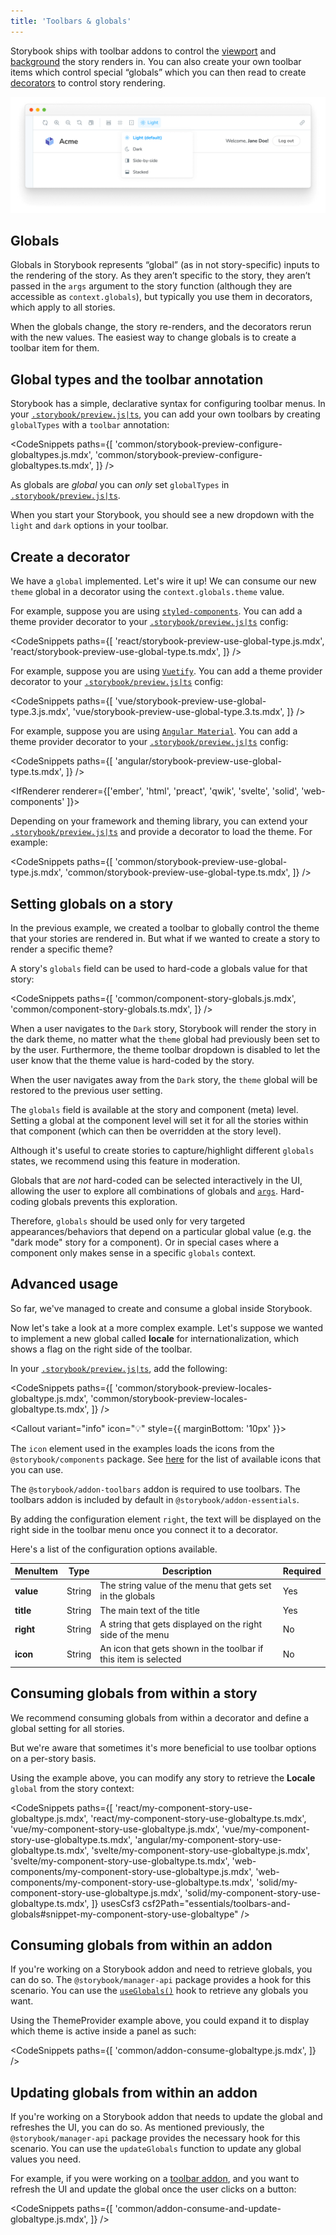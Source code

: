 ```yaml
---
title: 'Toolbars & globals'
---
```


<YouTubeCallout id="DuJ_gmSncLM" title="Create custom toolbar items using global types" />

Storybook ships with toolbar addons to control the [viewport](./viewport.md) and [background](./backgrounds.md) the story renders in. You can also create your own toolbar items which control special “globals” which you can then read to create [decorators](../writing-stories/decorators.md) to control story rendering.

![Toolbars and globals](./toolbars-and-globals.png)

## Globals

Globals in Storybook represents “global” (as in not story-specific) inputs to the rendering of the story. As they aren’t specific to the story, they aren’t passed in the `args` argument to the story function (although they are accessible as `context.globals`), but typically you use them in decorators, which apply to all stories.

When the globals change, the story re-renders, and the decorators rerun with the new values. The easiest way to change globals is to create a toolbar item for them.

## Global types and the toolbar annotation

Storybook has a simple, declarative syntax for configuring toolbar menus. In your [`.storybook/preview.js|ts`](../configure/index.md#configure-story-rendering), you can add your own toolbars by creating `globalTypes` with a `toolbar` annotation:

<!-- prettier-ignore-start -->

<CodeSnippets
  paths={[
    'common/storybook-preview-configure-globaltypes.js.mdx',
    'common/storybook-preview-configure-globaltypes.ts.mdx',
  ]}
/>

<!-- prettier-ignore-end -->

<Callout variant="info" icon="💡">

As globals are _global_ you can _only_ set `globalTypes` in [`.storybook/preview.js|ts`](../configure/index.md#configure-story-rendering).

</Callout>

When you start your Storybook, you should see a new dropdown with the `light` and `dark` options in your toolbar.

## Create a decorator

We have a `global` implemented. Let's wire it up! We can consume our new `theme` global in a decorator using the `context.globals.theme` value.

<IfRenderer renderer='react'>

For example, suppose you are using [`styled-components`](https://styled-components.com/). You can add a theme provider decorator to your [`.storybook/preview.js|ts`](../configure/index.md#configure-story-rendering) config:

<!-- prettier-ignore-start -->

<CodeSnippets
  paths={[
    'react/storybook-preview-use-global-type.js.mdx',
    'react/storybook-preview-use-global-type.ts.mdx',
  ]}
/>

<!-- prettier-ignore-end -->

</IfRenderer>

<IfRenderer renderer='vue'>

For example, suppose you are using [`Vuetify`](https://vuetifyjs.com/en/). You can add a theme provider decorator to your [`.storybook/preview.js|ts`](../configure/index.md#configure-story-rendering) config:

<!-- prettier-ignore-start -->

<CodeSnippets
  paths={[
    'vue/storybook-preview-use-global-type.3.js.mdx',
    'vue/storybook-preview-use-global-type.3.ts.mdx',
  ]}
/>

<!-- prettier-ignore-end -->

</IfRenderer>

<IfRenderer renderer='angular'>

For example, suppose you are using [`Angular Material`](https://material.angular.io/). You can add a theme provider decorator to your [`.storybook/preview.js|ts`](../configure/index.md#configure-story-rendering) config:

<!-- prettier-ignore-start -->

<CodeSnippets
  paths={[
    'angular/storybook-preview-use-global-type.ts.mdx',
  ]}
/>

<!-- prettier-ignore-end -->

</IfRenderer>

<IfRenderer renderer={['ember', 'html', 'preact', 'qwik', 'svelte', 'solid', 'web-components' ]}>

Depending on your framework and theming library, you can extend your [`.storybook/preview.js|ts`](../configure/index.md#configure-story-rendering) and provide a decorator to load the theme. For example:

<!-- prettier-ignore-start -->

<CodeSnippets
  paths={[
    'common/storybook-preview-use-global-type.js.mdx',
    'common/storybook-preview-use-global-type.ts.mdx',
  ]}
/>

<!-- prettier-ignore-end -->

</IfRenderer>

## Setting globals on a story

In the previous example, we created a toolbar to globally control the theme that your stories are rendered in. But what if we wanted to create a story to render a specific theme?

A story's `globals` field can be used to hard-code a globals value for that story:

<!-- prettier-ignore-start -->

<CodeSnippets
  paths={[
    'common/component-story-globals.js.mdx',
    'common/component-story-globals.ts.mdx',
  ]}
/>

<!-- prettier-ignore-end -->

When a user navigates to the `Dark` story, Storybook will render the story in the dark theme, no matter what the `theme` global had previously been set to by the user. Furthermore, the theme toolbar dropdown is disabled to let the user know that the theme value is hard-coded by the story.

When the user navigates away from the `Dark` story, the `theme` global will be restored to the previous user setting.

The `globals` field is available at the story and component (meta) level. Setting a global at the component level will set it for all the stories within that component (which can then be overridden at the story level).

<Callout variant="info" icon="💡">

Although it's useful to create stories to capture/highlight different `globals` states, we recommend using this feature in moderation.

Globals that are _not_ hard-coded can be selected interactively in the UI, allowing the user to explore all combinations of globals and [`args`](../writing-stories/args.md). Hard-coding globals prevents this exploration.

Therefore, `globals` should be used only for very targeted appearances/behaviors that depend on a particular global value (e.g. the "dark mode" story for a component). Or in special cases where a component only makes sense in a specific `globals` context.

</Callout>

## Advanced usage

So far, we've managed to create and consume a global inside Storybook.

Now let's take a look at a more complex example. Let's suppose we wanted to implement a new global called **locale** for internationalization, which shows a flag on the right side of the toolbar.

In your [`.storybook/preview.js|ts`](../configure/index.md#configure-story-rendering), add the following:

<!-- prettier-ignore-start -->

<CodeSnippets
  paths={[
    'common/storybook-preview-locales-globaltype.js.mdx',
    'common/storybook-preview-locales-globaltype.ts.mdx',
  ]}
/>

<!-- prettier-ignore-end -->

<Callout variant="info" icon="💡" style={{ marginBottom: '10px' }}>

The `icon` element used in the examples loads the icons from the `@storybook/components` package. See [here](../faq.md#what-icons-are-available-for-my-toolbar-or-my-addon) for the list of available icons that you can use.

</Callout>

<Callout variant="info" icon="💡">

The `@storybook/addon-toolbars` addon is required to use toolbars. The toolbars addon is included by default in
`@storybook/addon-essentials`.

</Callout>

By adding the configuration element `right`, the text will be displayed on the right side in the toolbar menu once you connect it to a decorator.

Here's a list of the configuration options available.

| MenuItem  | Type   | Description                                                     | Required |
| --------- | ------ | --------------------------------------------------------------- | -------- |
| **value** | String | The string value of the menu that gets set in the globals       | Yes      |
| **title** | String | The main text of the title                                      | Yes      |
| **right** | String | A string that gets displayed on the right side of the menu      | No       |
| **icon**  | String | An icon that gets shown in the toolbar if this item is selected | No       |

## Consuming globals from within a story

We recommend consuming globals from within a decorator and define a global setting for all stories.

But we're aware that sometimes it's more beneficial to use toolbar options on a per-story basis.

Using the example above, you can modify any story to retrieve the **Locale** `global` from the story context:

<!-- prettier-ignore-start -->

<CodeSnippets
  paths={[
    'react/my-component-story-use-globaltype.js.mdx',
    'react/my-component-story-use-globaltype.ts.mdx',
    'vue/my-component-story-use-globaltype.js.mdx',
    'vue/my-component-story-use-globaltype.ts.mdx',
    'angular/my-component-story-use-globaltype.ts.mdx',
    'svelte/my-component-story-use-globaltype.js.mdx',
    'svelte/my-component-story-use-globaltype.ts.mdx',
    'web-components/my-component-story-use-globaltype.js.mdx',
    'web-components/my-component-story-use-globaltype.ts.mdx',
    'solid/my-component-story-use-globaltype.js.mdx',
    'solid/my-component-story-use-globaltype.ts.mdx',
  ]}
  usesCsf3
  csf2Path="essentials/toolbars-and-globals#snippet-my-component-story-use-globaltype"
/>

<!-- prettier-ignore-end -->

## Consuming globals from within an addon

If you're working on a Storybook addon and need to retrieve globals, you can do so. The `@storybook/manager-api` package provides a hook for this scenario. You can use the [`useGlobals()`](../addons/addons-api.md#useglobals) hook to retrieve any globals you want.

Using the ThemeProvider example above, you could expand it to display which theme is active inside a panel as such:

<!-- prettier-ignore-start -->

<CodeSnippets
  paths={[
    'common/addon-consume-globaltype.js.mdx',
  ]}
/>

<!-- prettier-ignore-end -->

## Updating globals from within an addon

If you're working on a Storybook addon that needs to update the global and refreshes the UI, you can do so. As mentioned previously, the `@storybook/manager-api` package provides the necessary hook for this scenario. You can use the `updateGlobals` function to update any global values you need.

For example, if you were working on a [toolbar addon](../addons/addon-types.md#toolbars), and you want to refresh the UI and update the global once the user clicks on a button:

<!-- prettier-ignore-start -->

<CodeSnippets
  paths={[
    'common/addon-consume-and-update-globaltype.js.mdx',
  ]}
/>

<!-- prettier-ignore-end -->

